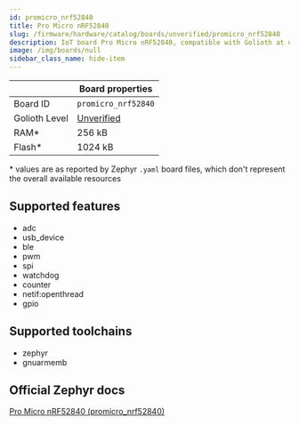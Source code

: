 ```yaml
---
id: promicro_nrf52840
title: Pro Micro nRF52840
slug: /firmware/hardware/catalog/boards/unverified/promicro_nrf52840
description: IoT board Pro Micro nRF52840, compatible with Golioth at unverified level.
image: /img/boards/null
sidebar_class_name: hide-item
---
```


[//]: # (This is an auto-generated file, do not edit! Changes to it will be lost upon re-generation)



|                | Board properties     |
| -------------  | -------------------- |
| Board ID       | `promicro_nrf52840` |
| Golioth Level  | [Unverified](/firmware/hardware#unverified-boards) |
| RAM*           | 256 kB |
| Flash*         | 1024 kB |

\* values are as reported by Zephyr `.yaml` board files, which don't represent the overall available resources



## Supported features

* adc
* usb_device
* ble
* pwm
* spi
* watchdog
* counter
* netif:openthread
* gpio

## Supported toolchains

* zephyr
* gnuarmemb

## Official Zephyr docs

[Pro Micro nRF52840 (promicro_nrf52840)](https://docs.zephyrproject.org/latest/boards/others/promicro_nrf52840/doc/index.html)
